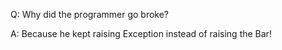 Q: Why did the programmer go broke?

A: Because he kept raising Exception instead of raising the Bar!
